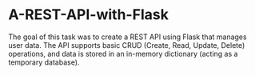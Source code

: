 # A-REST-API-with-Flask
The goal of this task was to create a REST API using Flask that manages user data. The API supports basic CRUD (Create, Read, Update, Delete) operations, and data is stored in an in-memory dictionary (acting as a temporary database).
